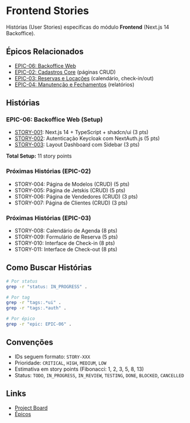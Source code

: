 # Frontend Stories

Histórias (User Stories) específicas do módulo **Frontend** (Next.js 14 Backoffice).

## Épicos Relacionados

- [EPIC-06: Backoffice Web](../../stories/epics/epic-06-backoffice-web.md)
- [EPIC-02: Cadastros Core](../../stories/epics/epic-02-cadastros-core.md) (páginas CRUD)
- [EPIC-03: Reservas e Locações](../../stories/epics/epic-03-reservas-locacoes.md) (calendário, check-in/out)
- [EPIC-04: Manutenção e Fechamentos](../../stories/epics/epic-04-manutencao-fechamentos.md) (relatórios)

## Histórias

### EPIC-06: Backoffice Web (Setup)
- [STORY-001](./story-001-nextjs-setup.md): Next.js 14 + TypeScript + shadcn/ui (3 pts)
- [STORY-002](./story-002-auth-keycloak.md): Autenticação Keycloak com NextAuth.js (5 pts)
- [STORY-003](./story-003-dashboard-layout.md): Layout Dashboard com Sidebar (3 pts)

**Total Setup:** 11 story points

### Próximas Histórias (EPIC-02)
- STORY-004: Página de Modelos (CRUD) (5 pts)
- STORY-005: Página de Jetskis (CRUD) (5 pts)
- STORY-006: Página de Vendedores (CRUD) (3 pts)
- STORY-007: Página de Clientes (CRUD) (3 pts)

### Próximas Histórias (EPIC-03)
- STORY-008: Calendário de Agenda (8 pts)
- STORY-009: Formulário de Reserva (5 pts)
- STORY-010: Interface de Check-in (8 pts)
- STORY-011: Interface de Check-out (8 pts)

## Como Buscar Histórias

```bash
# Por status
grep -r "status: IN_PROGRESS" .

# Por tag
grep -r "tags:.*ui" .
grep -r "tags:.*auth" .

# Por épico
grep -r "epic: EPIC-06" .
```

## Convenções

- IDs seguem formato: `STORY-XXX`
- Prioridade: `CRITICAL`, `HIGH`, `MEDIUM`, `LOW`
- Estimativa em story points (Fibonacci: 1, 2, 3, 5, 8, 13)
- Status: `TODO`, `IN_PROGRESS`, `IN_REVIEW`, `TESTING`, `DONE`, `BLOCKED`, `CANCELLED`

## Links

- [Project Board](../../stories/project-board.md)
- [Épicos](../../stories/epics/)
